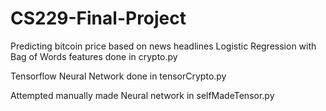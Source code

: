 # CS229-Final-Project
Predicting bitcoin price based on news headlines
Logistic Regression with Bag of Words features done in crypto.py

Tensorflow Neural Network done in tensorCrypto.py

Attempted manually made Neural network in selfMadeTensor.py
